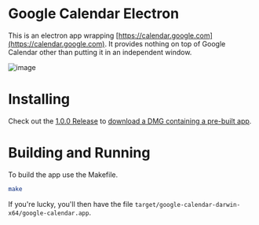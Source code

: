 # Google Calendar Electron

This is an electron app wrapping
[https://calendar.google.com](https://calendar.google.com). It provides
nothing on top of Google Calendar other than putting it in an independent
window.

![image](https://user-images.githubusercontent.com/387209/31697543-407a95dc-b386-11e7-8506-c9da3988b173.png)

# Installing

Check out the [1.0.0 Release](https://github.com/morria/google-calendar-electron/releases/tag/1.0.0)
to [download a DMG containing a pre-built app](https://github.com/morria/google-calendar-electron/releases/download/1.0.0/Google.Calendar.dmg).

# Building and Running

To build the app use the Makefile.

```sh
make
```

If you're lucky, you'll then have the file `target/google-calendar-darwin-x64/google-calendar.app`.
